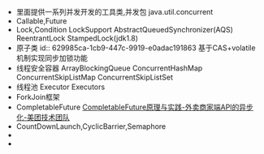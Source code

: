 - 里面提供一系列并发开发的工具类,并发包 java.util.concurrent
- Callable,Future
- Lock,Condition
  LockSupport
  AbstractQueuedSynchronizer(AQS)
  ReentrantLock
  StampedLock(jdk1.8)
- 原子类
  id:: 629985ca-1cb9-447c-9919-e0adac191863
  基于CAS+volatile机制实现同步加锁功能
- 线程安全容器
  ArrayBlockingQueue
  ConcurrentHashMap
  ConcurrentSkipListMap
  ConcurrentSkipListSet
- 线程池
  Executor
  Executors
- ForkJoin框架
- CompletableFuture
  [CompletableFuture原理与实践-外卖商家端API的异步化-美团技术团队](https://mp.weixin.qq.com/s/GQGidprakfticYnbVYVYGQ)
- CountDownLaunch,CyclicBarrier,Semaphore
-
-